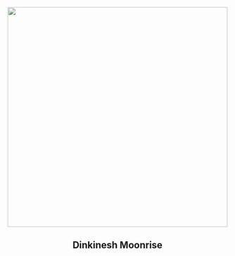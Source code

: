 
<p align="center"><img src="https://apod.nasa.gov/apod/image/2311/dinkinesh-firstlook-llorri.png" width="500" height="500"></p>
<h2 align="center"> Dinkinesh Moonrise </h2>
